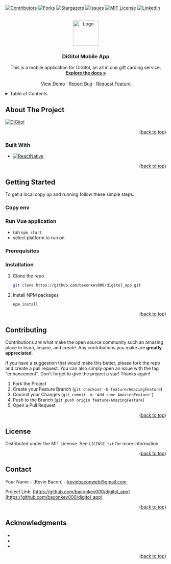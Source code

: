 <a name="readme-top"></a>


[![Contributors][contributors-shield]][contributors-url]
[![Forks][forks-shield]][forks-url]
[![Stargazers][stars-shield]][stars-url]
[![Issues][issues-shield]][issues-url]
[![MIT License][license-shield]][license-url]
[![LinkedIn][linkedin-shield]][linkedin-url]

<!-- PROJECT LOGO -->
<br />
<div align="center">
  <a href="https://github.com/baconkev000/digitol_app">
    <img src="./assets/digitol_logo.svg" alt="Logo" width="80" height="80">
  </a>

<h3 align="center">DiGitol Mobile App</h3>

  <p align="center">
    This is a mobile application for DiGitol, an all in one gift carding service.
    <br />
    <a href="https://github.com/baconkev000/digitol_app"><strong>Explore the docs »</strong></a>
    <br />
    <br />
    <a href="https://github.com/baconkev000/digitol_app">View Demo</a>
    ·
    <a href="https://github.com/baconkev000/digitol_app/issues">Report Bug</a>
    ·
    <a href="https://github.com/baconkev000/digitol_app/issues">Request Feature</a>
  </p>
</div>

<!-- TABLE OF CONTENTS -->
<details>
  <summary>Table of Contents</summary>
  <ol>
    <li>
      <a href="#about-the-project">About The Project</a>
      <ul>
        <li><a href="#built-with">Built With</a></li>
      </ul>
    </li>
    <li>
      <a href="#getting-started">Getting Started</a>
      <ul>
        <li><a href="#prerequisites">Prerequisites</a></li>
        <li><a href="#installation">Installation</a></li>
      </ul>
    </li>
    <li><a href="#contributing">Contributing</a></li>
    <li><a href="#license">License</a></li>
    <li><a href="#contact">Contact</a></li>
    <li><a href="#acknowledgments">Acknowledgments</a></li>
  </ol>
</details>

<!-- ABOUT THE PROJECT -->

## About The Project

[![DiGitol][product-screenshot]](https://example.com)

<p align="right">(<a href="#readme-top">back to top</a>)</p>

### Built With

- [![ReactNative][ReactNative.com]][ReactNative-url]

<p align="right">(<a href="#readme-top">back to top</a>)</p>

<!-- GETTING STARTED -->

## Getting Started

To get a local copy up and running follow these simple steps.
### Copy env
### Run Vue application
+ run `npm start`
+ select platform to run on


### Prerequisites
### Installation

1. Clone the repo
   ```sh
   git clone https://github.com/baconkev000/digitol_app.git
   ```
2. Install NPM packages
   ```sh
   npm install
   ```

<p align="right">(<a href="#readme-top">back to top</a>)</p>

<!-- CONTRIBUTING -->

## Contributing

Contributions are what make the open source community such an amazing place to learn, inspire, and create. Any contributions you make are **greatly appreciated**.

If you have a suggestion that would make this better, please fork the repo and create a pull request. You can also simply open an issue with the tag "enhancement".
Don't forget to give the project a star! Thanks again!

1. Fork the Project
2. Create your Feature Branch (`git checkout -b feature/AmazingFeature`)
3. Commit your Changes (`git commit -m 'Add some AmazingFeature'`)
4. Push to the Branch (`git push origin feature/AmazingFeature`)
5. Open a Pull Request

<p align="right">(<a href="#readme-top">back to top</a>)</p>

<!-- LICENSE -->

## License

Distributed under the MIT License. See `LICENSE.txt` for more information.

<p align="right">(<a href="#readme-top">back to top</a>)</p>

<!-- CONTACT -->

## Contact

Your Name - [Kevin Bacon] - kevinbaconweb@gmail.com

Project Link: [https://github.com/baconkev000/digitol_app](https://github.com/baconkev000/digitol_app)

<p align="right">(<a href="#readme-top">back to top</a>)</p>

<!-- ACKNOWLEDGMENTS -->

## Acknowledgments

- []()
- []()
- []()

<p align="right">(<a href="#readme-top">back to top</a>)</p>

<!-- MARKDOWN LINKS & IMAGES -->
<!-- https://www.markdownguide.org/basic-syntax/#reference-style-links -->

[contributors-shield]: https://img.shields.io/github/contributors/baconkev000/digitol_app.svg?style=for-the-badge
[contributors-url]: https://github.com/baconkev000/digitol_app/graphs/contributors
[forks-shield]: https://img.shields.io/github/forks/baconkev000/digitol_app.svg?style=for-the-badge
[forks-url]: https://github.com/baconkev000/digitol_app/network/members
[stars-shield]: https://img.shields.io/github/stars/baconkev000/digitol_app.svg?style=for-the-badge
[stars-url]: https://github.com/baconkev000/digitol_app/stargazers
[issues-shield]: https://img.shields.io/github/issues/baconkev000/digitol_app.svg?style=for-the-badge
[issues-url]: https://github.com/baconkev000/digitol_app/issues
[license-shield]: https://img.shields.io/github/license/baconkev000/digitol_app.svg?style=for-the-badge
[license-url]: https://github.com/baconkev000/digitol_app/blob/master/LICENSE.txt
[linkedin-shield]: https://img.shields.io/badge/-LinkedIn-black.svg?style=for-the-badge&logo=linkedin&colorB=555
[linkedin-url]: https://linkedin.com/in/kevindbaconjr
[product-screenshot]: images/screenshot.png
[ReactNative.com]: https://img.shields.io/badge/React-20232A?style=for-the-badge&logo=react&logoColor=61DAFB
[ReactNative-url]: https://reactnative.dev/

